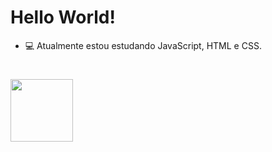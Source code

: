 <h1> Hello World! </h1>


- 💻 Atualmente estou estudando JavaScript, HTML e CSS.

<h1> 
  
  <img src="https://ik.imagekit.io/hhzsmcsnr/giphy.gif?ik-sdk-version=javascript-1.4.3&updatedAt=1674582135129" witd="100px" height="100px"> 
  
</h1>


